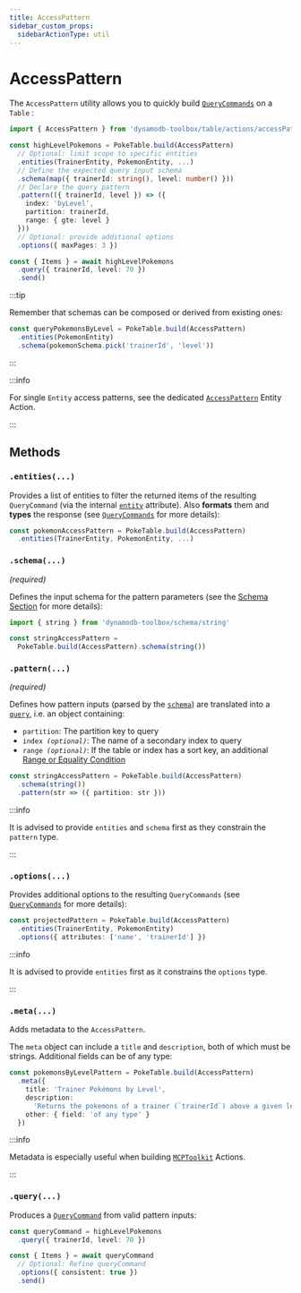 ```yaml
---
title: AccessPattern
sidebar_custom_props:
  sidebarActionType: util
---
```


# AccessPattern

The `AccessPattern` utility allows you to quickly build [`QueryCommands`](../2-query/index.md) on a `Table` :

```ts
import { AccessPattern } from 'dynamodb-toolbox/table/actions/accessPattern'

const highLevelPokemons = PokeTable.build(AccessPattern)
  // Optional: limit scope to specific entities
  .entities(TrainerEntity, PokemonEntity, ...)
  // Define the expected query input schema
  .schema(map({ trainerId: string(), level: number() }))
  // Declare the query pattern
  .pattern(({ trainerId, level }) => ({
    index: 'byLevel',
    partition: trainerId,
    range: { gte: level }
  }))
  // Optional: provide additional options
  .options({ maxPages: 3 })

const { Items } = await highLevelPokemons
  .query({ trainerId, level: 70 })
  .send()
```

:::tip

Remember that schemas can be composed or derived from existing ones:

```ts
const queryPokemonsByLevel = PokeTable.build(AccessPattern)
  .entities(PokemonEntity)
  .schema(pokemonSchema.pick('trainerId', 'level'))
```

:::

:::info

For single `Entity` access patterns, see the dedicated [`AccessPattern`](../../../3-entities/4-actions/2-access-pattern/index.md) Entity Action.

:::

## Methods

### `.entities(...)`

Provides a list of entities to filter the returned items of the resulting `QueryCommand` (via the internal [`entity`](../../../3-entities/2-internal-attributes/index.md#entity) attribute). Also **formats** them and **types** the response (see [`QueryCommands`](../2-query/index.md#entities) for more details):

```ts
const pokemonAccessPattern = PokeTable.build(AccessPattern)
  .entities(TrainerEntity, PokemonEntity, ...)
```

### `.schema(...)`

<p style={{ marginTop: '-15px' }}><i>(required)</i></p>

Defines the input schema for the pattern parameters (see the [Schema Section](../../../4-schemas/1-usage/index.md) for more details):

```ts
import { string } from 'dynamodb-toolbox/schema/string'

const stringAccessPattern =
  PokeTable.build(AccessPattern).schema(string())
```

### `.pattern(...)`

<p style={{ marginTop: '-15px' }}><i>(required)</i></p>

Defines how pattern inputs (parsed by the [`schema`](#schema)) are translated into a [`query`](../2-query/index.md#query), i.e. an object containing:

- `partition`: The partition key to query
- <code>index <i>(optional)</i></code>: The name of a secondary index to query
- <code>range <i>(optional)</i></code>: If the table or index has a sort key, an additional <a href="../../entities/actions/parse-condition#range-conditions">Range or Equality Condition</a>

```ts
const stringAccessPattern = PokeTable.build(AccessPattern)
  .schema(string())
  .pattern(str => ({ partition: str }))
```

:::info

It is advised to provide `entities` and `schema` first as they constrain the `pattern` type.

:::

### `.options(...)`

Provides additional options to the resulting `QueryCommands` (see [`QueryCommands`](../2-query/index.md#options) for more details):

```ts
const projectedPattern = PokeTable.build(AccessPattern)
  .entities(TrainerEntity, PokemonEntity)
  .options({ attributes: ['name', 'trainerId'] })
```

:::info

It is advised to provide `entities` first as it constrains the `options` type.

:::

### `.meta(...)`

Adds metadata to the `AccessPattern`.

The `meta` object can include a `title` and `description`, both of which must be strings. Additional fields can be of any type:

<!-- prettier-ignore -->
```ts
const pokemonsByLevelPattern = PokeTable.build(AccessPattern)
  .meta({
    title: 'Trainer Pokémons by Level',
    description:
      'Returns the pokemons of a trainer (`trainerId`) above a given level (`minLevel`)',
    other: { field: 'of any type' }
  })
```

:::info

Metadata is especially useful when building [`MCPToolkit`](../../../5-databases/2-actions/1-mcp-toolkit/index.md) Actions.

:::

### `.query(...)`

Produces a [`QueryCommand`](../2-query/index.md) from valid pattern inputs:

<!-- prettier-ignore -->
```ts
const queryCommand = highLevelPokemons
  .query({ trainerId, level: 70 })

const { Items } = await queryCommand
  // Optional: Refine queryCommand
  .options({ consistent: true })
  .send()
```
